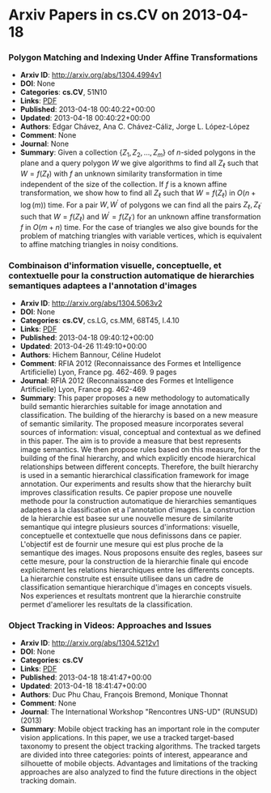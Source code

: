 # Arxiv Papers in cs.CV on 2013-04-18
### Polygon Matching and Indexing Under Affine Transformations
- **Arxiv ID**: http://arxiv.org/abs/1304.4994v1
- **DOI**: None
- **Categories**: **cs.CV**, 51N10
- **Links**: [PDF](http://arxiv.org/pdf/1304.4994v1)
- **Published**: 2013-04-18 00:40:22+00:00
- **Updated**: 2013-04-18 00:40:22+00:00
- **Authors**: Edgar Chávez, Ana C. Chávez-Cáliz, Jorge L. López-López
- **Comment**: None
- **Journal**: None
- **Summary**: Given a collection $\{Z_1,Z_2,\ldots,Z_m\}$ of $n$-sided polygons in the plane and a query polygon $W$ we give algorithms to find all $Z_\ell$ such that $W=f(Z_\ell)$ with $f$ an unknown similarity transformation in time independent of the size of the collection. If $f$ is a known affine transformation, we show how to find all $Z_\ell$ such that $W=f(Z_\ell)$ in $O(n+\log(m))$ time.   For a pair $W,W^\prime$ of polygons we can find all the pairs $Z_\ell,Z_{\ell^\prime}$ such that $W=f(Z_\ell)$ and $W^\prime=f(Z_{\ell^\prime})$ for an unknown affine transformation $f$ in $O(m+n)$ time.   For the case of triangles we also give bounds for the problem of matching triangles with variable vertices, which is equivalent to affine matching triangles in noisy conditions.



### Combinaison d'information visuelle, conceptuelle, et contextuelle pour la construction automatique de hierarchies semantiques adaptees a l'annotation d'images
- **Arxiv ID**: http://arxiv.org/abs/1304.5063v2
- **DOI**: None
- **Categories**: **cs.CV**, cs.LG, cs.MM, 68T45, I.4.10
- **Links**: [PDF](http://arxiv.org/pdf/1304.5063v2)
- **Published**: 2013-04-18 09:40:12+00:00
- **Updated**: 2013-04-26 11:49:10+00:00
- **Authors**: Hichem Bannour, Céline Hudelot
- **Comment**: RFIA 2012 (Reconnaissance des Formes et Intelligence Artificielle)
  Lyon, France pg. 462-469. 9 pages
- **Journal**: RFIA 2012 (Reconnaissance des Formes et Intelligence Artificielle)
  Lyon, France pg. 462-469
- **Summary**: This paper proposes a new methodology to automatically build semantic hierarchies suitable for image annotation and classification. The building of the hierarchy is based on a new measure of semantic similarity. The proposed measure incorporates several sources of information: visual, conceptual and contextual as we defined in this paper. The aim is to provide a measure that best represents image semantics. We then propose rules based on this measure, for the building of the final hierarchy, and which explicitly encode hierarchical relationships between different concepts. Therefore, the built hierarchy is used in a semantic hierarchical classification framework for image annotation. Our experiments and results show that the hierarchy built improves classification results.   Ce papier propose une nouvelle methode pour la construction automatique de hierarchies semantiques adaptees a la classification et a l'annotation d'images. La construction de la hierarchie est basee sur une nouvelle mesure de similarite semantique qui integre plusieurs sources d'informations: visuelle, conceptuelle et contextuelle que nous definissons dans ce papier. L'objectif est de fournir une mesure qui est plus proche de la semantique des images. Nous proposons ensuite des regles, basees sur cette mesure, pour la construction de la hierarchie finale qui encode explicitement les relations hierarchiques entre les differents concepts. La hierarchie construite est ensuite utilisee dans un cadre de classification semantique hierarchique d'images en concepts visuels. Nos experiences et resultats montrent que la hierarchie construite permet d'ameliorer les resultats de la classification.



### Object Tracking in Videos: Approaches and Issues
- **Arxiv ID**: http://arxiv.org/abs/1304.5212v1
- **DOI**: None
- **Categories**: **cs.CV**
- **Links**: [PDF](http://arxiv.org/pdf/1304.5212v1)
- **Published**: 2013-04-18 18:41:47+00:00
- **Updated**: 2013-04-18 18:41:47+00:00
- **Authors**: Duc Phu Chau, François Bremond, Monique Thonnat
- **Comment**: None
- **Journal**: The International Workshop "Rencontres UNS-UD" (RUNSUD) (2013)
- **Summary**: Mobile object tracking has an important role in the computer vision applications. In this paper, we use a tracked target-based taxonomy to present the object tracking algorithms. The tracked targets are divided into three categories: points of interest, appearance and silhouette of mobile objects. Advantages and limitations of the tracking approaches are also analyzed to find the future directions in the object tracking domain.



